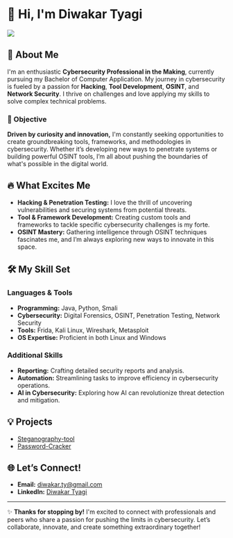 # 👋 Hi, I'm Diwakar Tyagi
<a href="https://www.linkedin.com/in/diwakar-t-5263b0275/"><img src="https://img.shields.io/badge/-LinkedIn-0072b1?&style=for-the-badge&logo=linkedin&logoColor=white" /></a>

## 🚀 About Me
I'm an enthusiastic **Cybersecurity Professional in the Making**, currently pursuing my Bachelor of Computer Application. My journey in cybersecurity is fueled by a passion for **Hacking**, **Tool Development**, **OSINT**, and **Network Security**. I thrive on challenges and love applying my skills to solve complex technical problems.

### 🎯 Objective
**Driven by curiosity and innovation,** I'm constantly seeking opportunities to create groundbreaking tools, frameworks, and methodologies in cybersecurity. Whether it’s developing new ways to penetrate systems or building powerful OSINT tools, I’m all about pushing the boundaries of what's possible in the digital world.

## 🔥 What Excites Me
- **Hacking & Penetration Testing:** I love the thrill of uncovering vulnerabilities and securing systems from potential threats.
- **Tool & Framework Development:** Creating custom tools and frameworks to tackle specific cybersecurity challenges is my forte.
- **OSINT Mastery:** Gathering intelligence through OSINT techniques fascinates me, and I’m always exploring new ways to innovate in this space.

## 🛠️ My Skill Set
### Languages & Tools
- **Programming:** Java, Python, Smali
- **Cybersecurity:** Digital Forensics, OSINT, Penetration Testing, Network Security
- **Tools:** Frida, Kali Linux, Wireshark, Metasploit
- **OS Expertise:** Proficient in both Linux and Windows

### Additional Skills
- **Reporting:** Crafting detailed security reports and analysis.
- **Automation:** Streamlining tasks to improve efficiency in cybersecurity operations.
- **AI in Cybersecurity:** Exploring how AI can revolutionize threat detection and mitigation.

## 💡 Projects
- <a href="https://github.com/Diwakarty/steganography-tool">Steganography-tool</a>
- <a href="https://github.com/Diwakarty/Password-Cracker">Password-Cracker</a>
 

## 🌐 Let’s Connect!
- **Email:** [diwakar.ty@gmail.com](mailto:diwakar.ty@gmail.com)
- **LinkedIn:** [Diwakar Tyagi](https://www.linkedin.com/in/diwakar-t-5263b0275/)

---

✨ **Thanks for stopping by!** I'm excited to connect with professionals and peers who share a passion for pushing the limits in cybersecurity. Let’s collaborate, innovate, and create something extraordinary together!
